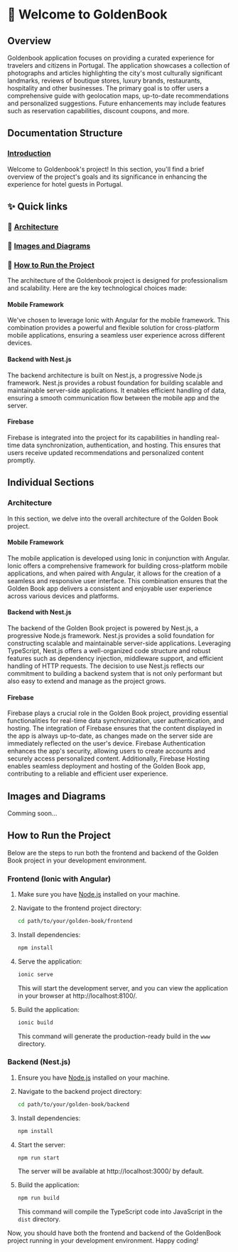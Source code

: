 # :wave: Welcome to GoldenBook

## Overview

Goldenbook application focuses on providing a curated experience for travelers and citizens in Portugal. The application showcases a collection of photographs and articles highlighting the city's most culturally significant landmarks, reviews of boutique stores, luxury brands, restaurants, hospitality and other businesses. The primary goal is to offer users a comprehensive guide with geolocation maps, up-to-date recommendations and personalized suggestions. Future enhancements may include features such as reservation capabilities, discount coupons, and more.

## Documentation Structure

### [Introduction](README.md)

Welcome to Goldenbook's project! In this section, you'll find a brief overview of the project's goals and its significance in enhancing the experience for hotel guests in Portugal.

## :sparkles: Quick links

### :bank: [Architecture](#architecture) 

### :art: [Images and Diagrams](#images-and-diagrams)

### :running: [How to Run the Project](#how-to-run-the-project)

The architecture of the Goldenbook project is designed for professionalism and scalability. Here are the key technological choices made:

#### Mobile Framework

We've chosen to leverage Ionic with Angular for the mobile framework. This combination provides a powerful and flexible solution for cross-platform mobile applications, ensuring a seamless user experience across different devices.

#### Backend with Nest.js

The backend architecture is built on Nest.js, a progressive Node.js framework. Nest.js provides a robust foundation for building scalable and maintainable server-side applications. It enables efficient handling of data, ensuring a smooth communication flow between the mobile app and the server.

#### Firebase

Firebase is integrated into the project for its capabilities in handling real-time data synchronization, authentication, and hosting. This ensures that users receive updated recommendations and personalized content promptly.


## Individual Sections

### Architecture

In this section, we delve into the overall architecture of the Golden Book project.

#### Mobile Framework

The mobile application is developed using Ionic in conjunction with Angular. Ionic offers a comprehensive framework for building cross-platform mobile applications, and when paired with Angular, it allows for the creation of a seamless and responsive user interface. This combination ensures that the Golden Book app delivers a consistent and enjoyable user experience across various devices and platforms.

#### Backend with Nest.js

The backend of the Golden Book project is powered by Nest.js, a progressive Node.js framework. Nest.js provides a solid foundation for constructing scalable and maintainable server-side applications. Leveraging TypeScript, Nest.js offers a well-organized code structure and robust features such as dependency injection, middleware support, and efficient handling of HTTP requests. The decision to use Nest.js reflects our commitment to building a backend system that is not only performant but also easy to extend and manage as the project grows.

#### Firebase

Firebase plays a crucial role in the Golden Book project, providing essential functionalities for real-time data synchronization, user authentication, and hosting. The integration of Firebase ensures that the content displayed in the app is always up-to-date, as changes made on the server side are immediately reflected on the user's device. Firebase Authentication enhances the app's security, allowing users to create accounts and securely access personalized content. Additionally, Firebase Hosting enables seamless deployment and hosting of the Golden Book app, contributing to a reliable and efficient user experience.


## Images and Diagrams

Comming soon...


## How to Run the Project

Below are the steps to run both the frontend and backend of the Golden Book project in your development environment.

### Frontend (Ionic with Angular)

1. Make sure you have [Node.js](https://nodejs.org/) installed on your machine.

2. Navigate to the frontend project directory:

    ```bash
    cd path/to/your/golden-book/frontend
    ```

3. Install dependencies:

    ```bash
    npm install
    ```

4. Serve the application:

    ```bash
    ionic serve
    ```

   This will start the development server, and you can view the application in your browser at http://localhost:8100/.

5. Build the application:

    ```bash
    ionic build
    ```

   This command will generate the production-ready build in the `www` directory.

### Backend (Nest.js)

1. Ensure you have [Node.js](https://nodejs.org/) installed on your machine.

2. Navigate to the backend project directory:

    ```bash
    cd path/to/your/golden-book/backend
    ```

3. Install dependencies:

    ```bash
    npm install
    ```

4. Start the server:

    ```bash
    npm run start
    ```

   The server will be available at http://localhost:3000/ by default.

5. Build the application:

    ```bash
    npm run build
    ```

   This command will compile the TypeScript code into JavaScript in the `dist` directory.

Now, you should have both the frontend and backend of the GoldenBook project running in your development environment. Happy coding!

